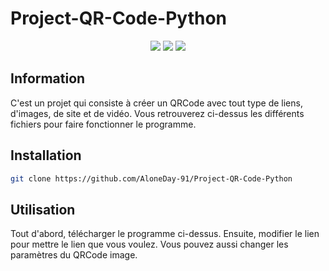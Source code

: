 # Project-QR-Code-Python

<p align="center">
  <a href="https://www.python.org/"><img src="https://img.shields.io/badge/Made%20with-Python-1f425f.svg"/></a>
  <a href="https://github.com/AloneDay-91/Project-QR-Code-Python"><img src="https://img.shields.io/github/downloads/Naereen/StrapDown.js/total.svg"/></a>
  <a href="https://github.com/AloneDay-91/Project-QR-Code-Python"><img src="https://badge.fury.io/gh/Naereen%2FStrapDown.js.svg"/></a>
</p>

## Information
C'est un projet qui consiste à créer un QRCode avec tout type de liens, d'images, de site et de vidéo. 
Vous retrouverez ci-dessus les différents fichiers pour faire fonctionner le programme.

## Installation
```bash
git clone https://github.com/AloneDay-91/Project-QR-Code-Python
```
## Utilisation
Tout d'abord, télécharger le programme ci-dessus. Ensuite, modifier le lien pour mettre le lien que vous voulez. Vous pouvez aussi changer les paramètres du QRCode image.
